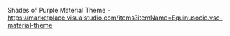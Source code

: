 Shades of Purple
Material Theme - https://marketplace.visualstudio.com/items?itemName=Equinusocio.vsc-material-theme